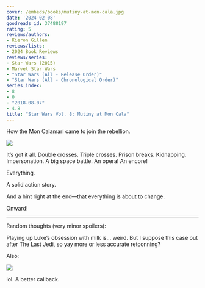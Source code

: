 ```yaml
---
cover: /embeds/books/mutiny-at-mon-cala.jpg
date: '2024-02-08'
goodreads_id: 37488197
rating: 5
reviews/authors:
- Kieron Gillen
reviews/lists:
- 2024 Book Reviews
reviews/series:
- Star Wars (2015)
- Marvel Star Wars
- "Star Wars (All - Release Order)"
- "Star Wars (All - Chronological Order)"
series_index:
- 8
- 0
- "2018-08-07"
- 4.8
title: "Star Wars Vol. 8: Mutiny at Mon Cala"
---
```

How the Mon Calamari came to join the rebellion. 

![](/embeds/books/attachments/star-wars-2015-v8-textbundle-aa2eae.jpeg)

It’s got it all. Double crosses. Triple crosses. Prison breaks. Kidnapping. Impersonation. A big space battle. An opera! An encore!

Everything. 

A solid action story. 

And a hint right at the end—that everything is about to change. 

Onward!

<!--more-->

- - -



Random thoughts (very minor spoilers):

Playing up Luke’s obsession with milk is… weird. But I suppose this case out after The Last Jedi, so yay more or less accurate retconning?

Also:

![](/embeds/books/attachments/star-wars-2015-v8-textbundle-083341.jpeg)

lol. A better callback. 
